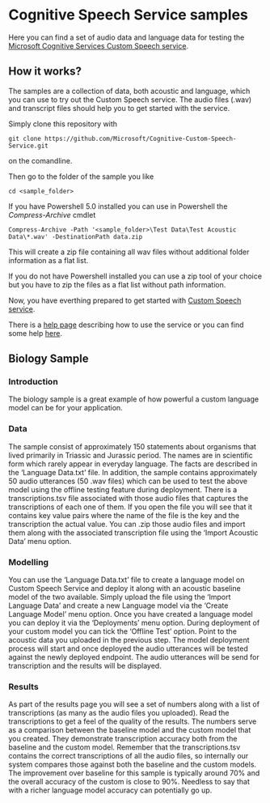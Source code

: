 ﻿
# Cognitive Speech Service samples

Here you can find a set of audio data and language data for testing the [Microsoft Cognitive Services Custom Speech service](http://cris.ai).

## How it works?

The samples are a collection of data, both acoustic and language, which you can use to try out the Custom Speech service. The audio files (.wav) and transcript files should help you to get started with the service.

Simply clone this repository with 
```
git clone https://github.com/Microsoft/Cognitive-Custom-Speech-Service.git
```
on the comandline.

Then go to the folder of the sample you like
```
cd <sample_folder>
```
If you have Powershell 5.0 installed you can use in Powershell the *Compress-Archive* cmdlet
```
Compress-Archive -Path '<sample_folder>\Test Data\Test Acoustic Data\*.wav' -DestinationPath data.zip
```

This will create a zip file containing all wav files without additional folder information as a flat list.

If you do not have Powershell installed you can use a zip tool of your choice but you have to zip the files as a flat list without path information.

Now, you have everthing prepared to get started with [Custom Speech service](http://cris.ai).

There is a [help page](http://cris.ai/help) describing how to use the service or you can find some help [here](https://www.microsoft.com/cognitive-services/en-us/Custom-Speech-Service/documentation/Home).

## Biology Sample

### Introduction

The biology sample is a great example of how powerful a custom language model can be for your application. 

### Data

The sample consist of approximately 150 statements about organisms that lived primarily in Triassic and Jurassic period. The names are in scientific form which rarely appear in everyday language. The facts are described in the ‘Language Data.txt’ file.
In addition, the sample contains approximately 50 audio utterances (50 .wav files) which can be used to test the above model using the offline testing feature during deployment. There is a transcriptions.tsv file associated with those audio files that captures the transcriptions of each one of them. If you open the file you will see that it contains key value pairs where the name of the file is the key and the transcription the actual value. You can .zip those audio files and import them along with the associated transcription file using the ‘Import Acoustic Data’ menu option.

### Modelling

You can use the ‘Language Data.txt’ file to create a language model on Custom Speech Service and deploy it along with an acoustic baseline model of the two available. Simply upload the file using the ‘Import Language Data’ and create a new Language model via the ‘Create Language Model’ menu option.
Once you have created a language model you can deploy it via the ‘Deployments’ menu option.
During deployment of your custom model you can tick the ‘Offline Test’ option. Point to the acoustic data you uploaded in the previous step. The model deployment process will start and once deployed the audio utterances will be tested against the newly deployed endpoint. The audio utterances will be send for transcription and the results will be displayed. 

### Results

As part of the results page you will see a set of numbers along with a list of transcriptions (as many as the audio files you uploaded). Read the transcriptions to get a feel of the quality of the results. The numbers serve as a comparison between the baseline model and the custom model that you created. They demonstrate transcription accuracy both from the baseline and the custom model. Remember that the transcriptions.tsv contains the correct transcriptions of all the audio files, so internally our system compares those against both the baseline and the custom models. The improvement over baseline for this sample is typically around 70% and the overall accuracy of the custom is close to 90%. Needless to say that with a richer language model accuracy can potentially go up.
